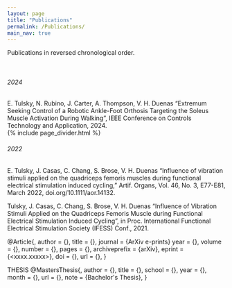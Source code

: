 ```yaml
---
layout: page
title: "Publications"
permalink: /Publications/
main_nav: true
---
```

Publications in reversed chronological order.

<br/>

<h6>2024</h6>
E. Tulsky, N. Rubino, J. Carter, A. Thompson, V. H. Duenas “Extremum Seeking Control of a Robotic Ankle-Foot Orthosis Targeting the Soleus Muscle Activation During Walking”, IEEE Conference on Controls Technology and Application, 2024.

<br/>
{% include page_divider.html %}
<h6>2022</h6>

E. Tulsky, J. Casas, C. Chang, S. Brose, V. H. Duenas “Influence of vibration stimuli applied on the quadriceps femoris muscles during functional electrical stimulation induced cycling,” Artif. Organs, Vol. 46, No. 3, E77-E81, March 2022, doi.org/10.1111/aor.14132.

Tulsky, J. Casas, C. Chang, S. Brose, V. H. Duenas “Influence of Vibration Stimuli Applied on the Quadriceps Femoris Muscle during Functional Electrical Stimulation Induced Cycling”, in Proc. International Functional Electrical Stimulation Society (IFESS) Conf., 2021.


@Article{<bibtex key>,
  author        = {},
  title         = {},
  journal       = {ArXiv e-prints}
  year          = {},
  volume        = {},
  number        = {},
  pages         = {},
  archiveprefix = {arXiv},
  eprint        = {<xxxx.xxxxx>},
  doi           = {},
  url           = {},
}

THESIS
@MastersThesis{<bibtex key>,
  author    = {},
  title     = {},
  school    = {},
  year      = {},
  month     = {},
  url       = {},
  note      = {Bachelor's Thesis},
}
